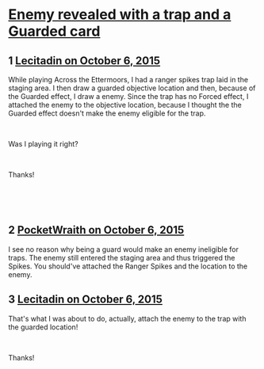 # [Enemy revealed with a trap and a Guarded card](https://community.fantasyflightgames.com/topic/190520-enemy-revealed-with-a-trap-and-a-guarded-card/)

## 1 [Lecitadin on October 6, 2015](https://community.fantasyflightgames.com/topic/190520-enemy-revealed-with-a-trap-and-a-guarded-card/?do=findComment&comment=1835681)

While playing Across the Ettermoors, I had a ranger spikes trap laid in the staging area. I then draw a guarded objective location and then, because of the Guarded effect, I draw a enemy. Since the trap has no Forced effect, I attached the enemy to the objective location, because I thought the the Guarded effect doesn't make the enemy eligible for the trap.

 

Was I playing it right?

 

Thanks!

 

 

## 2 [PocketWraith on October 6, 2015](https://community.fantasyflightgames.com/topic/190520-enemy-revealed-with-a-trap-and-a-guarded-card/?do=findComment&comment=1835688)

I see no reason why being a guard would make an enemy ineligible for traps. The enemy still entered the staging area and thus triggered the Spikes. You should've attached the Ranger Spikes and the location to the enemy.

## 3 [Lecitadin on October 6, 2015](https://community.fantasyflightgames.com/topic/190520-enemy-revealed-with-a-trap-and-a-guarded-card/?do=findComment&comment=1835743)

That's what I was about to do, actually, attach the enemy to the trap with the guarded location!

 

Thanks!

